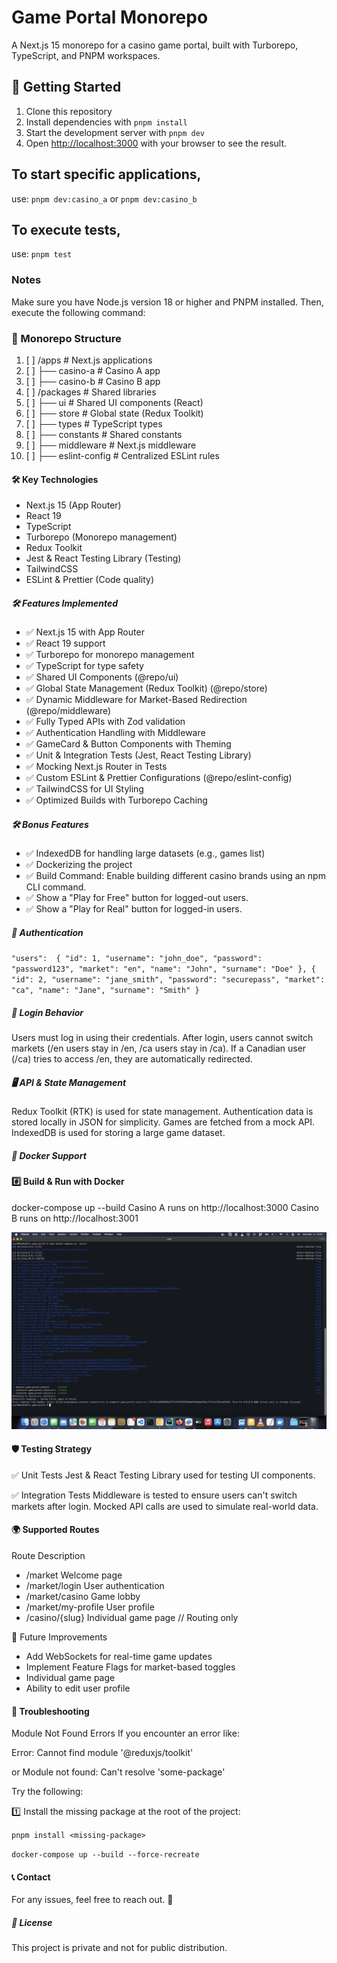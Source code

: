 # Game Portal Monorepo

A Next.js 15 monorepo for a casino game portal, built with Turborepo, TypeScript, and PNPM workspaces.

## 🚀 Getting Started

1. Clone this repository
2. Install dependencies with `pnpm install`
3. Start the development server with `pnpm dev`
4. Open [http://localhost:3000](http://localhost:3000) with your browser to see the result.

## To start specific applications, 
use: `pnpm dev:casino_a` or `pnpm dev:casino_b`

## To execute tests, 
use: `pnpm test`

### Notes

Make sure you have Node.js version 18 or higher and PNPM installed. Then, execute the following command:

### 📂 Monorepo Structure

1. [ ] /apps # Next.js applications
2. [ ] ├── casino-a # Casino A app
3. [ ] ├── casino-b # Casino B app
4. [ ] /packages # Shared libraries
5. [ ] ├── ui # Shared UI components (React)
6. [ ] ├── store # Global state (Redux Toolkit)
7. [ ] ├── types # TypeScript types
8. [ ] ├── constants # Shared constants
9. [ ] ├── middleware # Next.js middleware
10. [ ] ├── eslint-config # Centralized ESLint rules

#### 🛠 Key Technologies

- Next.js 15 (App Router)
- React 19
- TypeScript
- Turborepo (Monorepo management)
- Redux Toolkit
- Jest & React Testing Library (Testing)
- TailwindCSS
- ESLint & Prettier (Code quality)

##### 🛠 Features Implemented

- ✅ Next.js 15 with App Router
- ✅ React 19 support
- ✅ Turborepo for monorepo management
- ✅ TypeScript for type safety
- ✅ Shared UI Components (@repo/ui)
- ✅ Global State Management (Redux Toolkit) (@repo/store)
- ✅ Dynamic Middleware for Market-Based Redirection (@repo/middleware)
- ✅ Fully Typed APIs with Zod validation
- ✅ Authentication Handling with Middleware
- ✅ GameCard & Button Components with Theming
- ✅ Unit & Integration Tests (Jest, React Testing Library)
- ✅ Mocking Next.js Router in Tests
- ✅ Custom ESLint & Prettier Configurations (@repo/eslint-config)
- ✅ TailwindCSS for UI Styling
- ✅ Optimized Builds with Turborepo Caching

##### 🛠 Bonus Features

- ✅ IndexedDB for handling large datasets (e.g., games list)
- ✅ Dockerizing the project
- ✅ Build Command: Enable building different casino brands using an npm CLI command.
- ✅ Show a "Play for Free" button for logged-out users.
- ✅ Show a "Play for Real" button for logged-in users.

##### 🔑 Authentication

`"users": 
{ "id": 1, "username": "john_doe", "password": "password123", "market": "en", "name": "John", "surname": "Doe" },
{ "id": 2, "username": "jane_smith", "password": "securepass", "market": "ca", "name": "Jane", "surname": "Smith" }
`
##### 🔐 Login Behavior
Users must log in using their credentials.
After login, users cannot switch markets (/en users stay in /en, /ca users stay in /ca).
If a Canadian user (/ca) tries to access /en, they are automatically redirected.

##### 🖥️ API & State Management
Redux Toolkit (RTK) is used for state management.
Authentication data is stored locally in JSON for simplicity.
Games are fetched from a mock API.
IndexedDB is used for storing a large game dataset.

##### 🐳 Docker Support
#### #️⃣ Build & Run with Docker

docker-compose up --build
Casino A runs on http://localhost:3000
Casino B runs on http://localhost:3001

![docker build success.png](docker%20build%20success.png)

#### 🛡️ Testing Strategy
✅ Unit Tests
Jest & React Testing Library used for testing UI components.

✅ Integration Tests
Middleware is tested to ensure users can't switch markets after login.
Mocked API calls are used to simulate real-world data.

#### 🌍 Supported Routes
Route	Description
* /market	Welcome page
* /market/login	User authentication
* /market/casino	Game lobby
* /market/my-profile	User profile
* /casino/{slug}	Individual game page // Routing only

🔮 Future Improvements
* Add WebSockets for real-time game updates 
* Implement Feature Flags for market-based toggles 
* Individual game page
* Ability to edit user profile

#### 🔧 Troubleshooting
Module Not Found Errors
If you encounter an error like:

Error: Cannot find module '@reduxjs/toolkit'

or Module not found: Can't resolve 'some-package'

Try the following:

1️⃣ Install the missing package at the root of the project:

`pnpm install <missing-package>`

`docker-compose up --build --force-recreate`

#### 📞 Contact
For any issues, feel free to reach out. 🚀

##### 📜 License

This project is private and not for public distribution.
